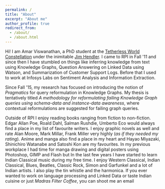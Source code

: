 ```yaml
---
permalink: /
title: "About"
excerpt: "About me"
author_profile: true
redirect_from: 
  - /about/
  - /about.html
---
```


Hi! I am Amar Viswanathan, a PhD student at the [Tetherless World Constellation](https://tw.rpi.edu/) under the inimitable [Jim Hendler](https://en.wikipedia.org/wiki/James_Hendler). I came to RPI in Fall '11 and since then I have stumbled on things like inferring knowledge from text using Knowledge Graphs, Question Answering on Linked Data using Watson, and Summarization of Customer Support Logs.  Before that I used to work at Infosys Labs on Sentiment Analysis and Information Extraction. 

Since Fall '15, my research has focused on introducing the notion of  _Pragmatics_ for query reformulation in Knowledge Graphs. My thesis is tentatively titled _A methodology for reformulating failing Knowledge Graph queries using schema-data and instance-data awareness_, where contextual reformulations are suggested for failing graph queries. 

Outside of RPI I enjoy reading books ranging from fiction to non-fiction. Edgar Allan Poe, Roald Dahl, Salman Rushdie, Umberto Eco would always find a place in my list of favourite writers. I enjoy graphic novels as well and rate Alan Moore, Mark Millar, Frank Miller very highly (*as if they needed my rating*). Anime and manga also find a place in my heart and Hayao Miyazaki, Shinichiro Watanabe and Satoshi Kon are my favourites. In my previous workplace I had time for manga drawing and digital posters using Photoshop, GIMP and Flash but In the last few years I have started to learn Indian Classical music during my free time. I enjoy Western Classical, Indian Classical, Blues, Beatles, Classic Rock, Simon and Garfunkel and a lot of Indian artists. I also play the tin whistle and the harmonica. If you ever wanted to work on language processing and Linked Data or taste Indian cuisine or just _Madras Filter Coffee_, you can shoot me an email





